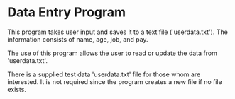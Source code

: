 # Data Entry Program
This program takes user input and saves it to a text file ('userdata.txt'). The information consists of name, age, job, and pay.

The use of this program allows the user to read or update the data from 'userdata.txt'.

There is a supplied test data 'userdata.txt' file for those whom are interested. It is not required since the program creates a new file if no file exists.
